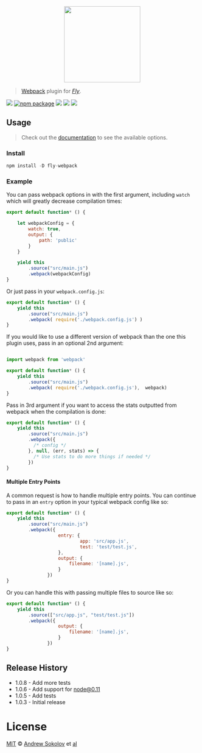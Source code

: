<div align="center">
  <a href="http://github.com/flyjs/fly">
    <img width=200px  src="https://cloud.githubusercontent.com/assets/8317250/8733685/0be81080-2c40-11e5-98d2-c634f076ccd7.png">
  </a>
</div>

> [Webpack](http://webpack.github.io/) plugin for _[Fly][fly]_.

[![][fly-badge]][fly]
[![npm package][npm-ver-link]][releases]
[![][dl-badge]][npm-pkg-link]
[![][travis-badge]][travis-link]
[![][mit-badge]][mit]

## Usage
> Check out the [documentation](http://webpack.github.io/docs/configuration.html) to see the available options.

### Install

```a
npm install -D fly-webpack
```

### Example

You can pass webpack options in with the first argument, including `watch` which will greatly decrease compilation times:

```js
export default function* () {

    let webpackConfig = {
        watch: true,
        output: {
            path: 'public'
        }
    }

    yield this
        .source("src/main.js")
        .webpack(webpackConfig)
}
```

Or just pass in your `webpack.config.js`:

```js
export default function* () {
    yield this
        .source("src/main.js")
        .webpack( require('./webpack.config.js') )
}
```
If you would like to use a different version of webpack than the one this plugin uses, pass in an optional 2nd argument:

```js

import webpack from 'webpack'

export default function* () {
    yield this
        .source("src/main.js")
        .webpack( require('./webpack.config.js'),  webpack)
}
```

Pass in 3rd argument if you want to access the stats outputted from webpack when the compilation is done:

```js
export default function* () {
    yield this
        .source("src/main.js")
        .webpack({
          /* config */
        }, null, (err, stats) => {
          /* Use stats to do more things if needed */
        })
}
```

#### Multiple Entry Points

A common request is how to handle multiple entry points. You can continue to pass in an `entry` option in your typical webpack config like so:

```js
export default function* () {
    yield this
        .source("src/main.js")
        .webpack({
                   entry: {
                           app: 'src/app.js',
                           test: 'test/test.js',
                   },
                   output: {
                       filename: '[name].js',
                   }
               })
}
```

Or you can handle this with passing multiple files to source like so:

```js
export default function* () {
    yield this
        .source(["src/app.js", "test/test.js"])
        .webpack({
                   output: {
                       filename: '[name].js',
                   }
               })
}
```

## Release History
* 1.0.8 - Add more tests
* 1.0.6 - Add support for node@0.11
* 1.0.5 - Add tests
* 1.0.3 - Initial release

# License

[MIT][mit] © [Andrew Sokolov][author] et [al][contributors]

[mit]:          http://opensource.org/licenses/MIT
[author]:       http://github.com/andrewsokolov
[contributors]: https://github.com/andrewsokolov/fly-webpack/graphs/contributors
[releases]:     https://github.com/andrewsokolov/fly-webpack/releases
[fly]:          https://www.github.com/flyjs/fly
[fly-badge]:    https://img.shields.io/badge/fly-JS-05B3E1.svg?style=flat-square
[mit-badge]:    https://img.shields.io/badge/license-MIT-444444.svg?style=flat-square
[npm-pkg-link]: https://www.npmjs.org/package/fly-webpack
[npm-ver-link]: https://img.shields.io/npm/v/fly-webpack.svg?style=flat-square
[dl-badge]:     http://img.shields.io/npm/dm/fly-webpack.svg?style=flat-square
[travis-link]:  https://travis-ci.org/andrewsokolov/fly-webpack
[travis-badge]: http://img.shields.io/travis/andrewsokolov/fly-webpack.svg?style=flat-square
